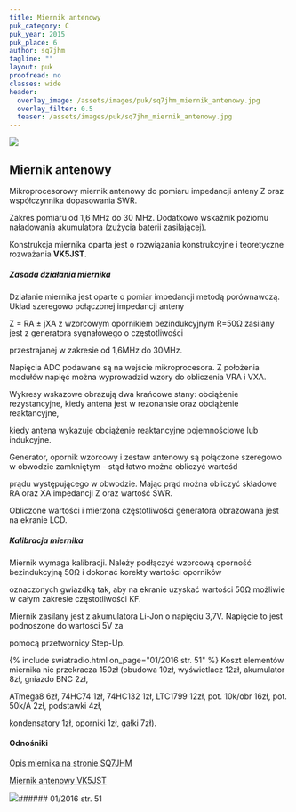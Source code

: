 ```yaml
---
title: Miernik antenowy
puk_category: C
puk_year: 2015
puk_place: 6
author: sq7jhm
tagline: ""
layout: puk
proofread: no
classes: wide
header:
  overlay_image: /assets/images/puk/sq7jhm_miernik_antenowy.jpg
  overlay_filter: 0.5
  teaser: /assets/images/puk/sq7jhm_miernik_antenowy.jpg
---
```






 



![](assets/data/img/projects/2015-6-0.jpg) 



Miernik antenowy
----------------





 Mikroprocesorowy miernik antenowy do pomiaru impedancji anteny Z oraz współczynnika dopasowania SWR.

 Zakres pomiaru od 1,6 MHz do 30 MHz. Dodatkowo wskaźnik poziomu naładowania akumulatora (zużycia baterii zasilającej).

 Konstrukcja miernika oparta jest o rozwiązania konstrukcyjne i teoretyczne rozważania **VK5JST**.






##### Zasada działania miernika




 Działanie miernika jest oparte o pomiar impedancji metodą porównawczą. Układ szeregowo połączonej impedancji anteny

 Z = RA ± jXA z wzorcowym opornikiem bezindukcyjnym R=50Ω zasilany jest z generatora sygnałowego o częstotliwości

 przestrajanej w zakresie od 1,6MHz do 30MHz.








 Napięcia ADC podawane są na wejście mikroprocesora. Z położenia modułów napięć można wyprowadzid wzory do obliczenia VRA i VXA.

Wykresy wskazowe obrazują dwa krańcowe stany: obciążenie rezystancyjne, kiedy antena jest w rezonansie oraz obciążenie reaktancyjne,

 kiedy antena wykazuje obciążenie reaktancyjne pojemnościowe lub indukcyjne.




Generator, opornik wzorcowy i zestaw antenowy są połączone szeregowo w obwodzie zamkniętym - stąd łatwo można obliczyć wartośd

prądu występującego w obwodzie. Mając prąd można obliczyć składowe RA oraz XA impedancji Z oraz wartość SWR.

Obliczone wartości i mierzona częstotliwości generatora obrazowana jest na ekranie LCD.




##### Kalibracja miernika




 Miernik wymaga kalibracji. Należy podłączyć wzorcową oporność bezindukcyjną 50Ω i dokonać korekty wartości oporników

 oznaczonych gwiazdką tak, aby na ekranie uzyskać wartości 50Ω możliwie w całym zakresie częstotliwości KF.






 Miernik zasilany jest z akumulatora Li-Jon o napięciu 3,7V. Napięcie to jest podnoszone do wartości 5V za

 pomocą przetwornicy Step-Up.





{% include swiatradio.html on_page="01/2016 str. 51" %}
Koszt elementów miernika nie przekracza 150zł (obudowa 10zł, wyświetlacz 12zł, akumulator 8zł, gniazdo BNC 2zł,

ATmega8 6zł, 74HC74 1zł, 74HC132 1zł, LTC1799 12zł, pot. 10k/obr 16zł, pot. 50k/A 2zł, podstawki 4zł,

kondensatory 1zł, oporniki 1zł, gałki 7zł).









#### Odnośniki

[Opis miernika na stronie SQ7JHM](https://sq7jhm.pzk.pl/swrmeter.html)

[Miernik antenowy VK5JST](http://www.vk5jst.com/)

 



![](assets/img/logo/sr_logo_s.jpg)###### 01/2016 str. 51

 





 


